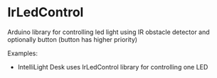 # IrLedControl
Arduino library for controlling led light using IR obstacle detector and optionally button (button has higher priority)

Examples:
 - IntelliLight Desk uses IrLedControl library for controlling one LED
